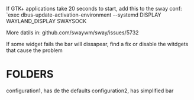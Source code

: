 If GTK+ applications take 20 seconds to start, add this to the sway conf:
`exec dbus-update-activation-environment --systemd DISPLAY WAYLAND_DISPLAY SWAYSOCK


More datils in: github.com/swaywm/sway/issues/5732


If some widget fails the bar will dissapear, find a fix or disable the witdgets that cause the problem


# FOLDERS
configuration1, has de the defaults
configuration2, has simplified bar
